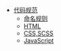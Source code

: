 
- [代码规范]()
    - [命名规则](page/codeGuide/rule.md)
    - [HTML](page/codeGuide/html.md)
    - [CSS,SCSS](page/codeGuide/css.md)
    - [JavaScript](page/codeGuide/javascript.md)
